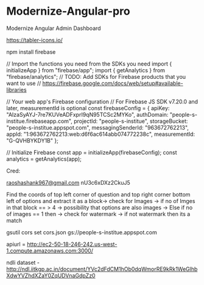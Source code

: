 # Modernize-Angular-pro
Modernize Angular Admin Dashboard

https://tabler-icons.io/

npm install firebase

// Import the functions you need from the SDKs you need
import { initializeApp } from "firebase/app";
import { getAnalytics } from "firebase/analytics";
// TODO: Add SDKs for Firebase products that you want to use
// https://firebase.google.com/docs/web/setup#available-libraries

// Your web app's Firebase configuration
// For Firebase JS SDK v7.20.0 and later, measurementId is optional
const firebaseConfig = {
  apiKey: "AIzaSyAYJ-7re7KUVeADFxprI9qN95TCSc2MYKo",
  authDomain: "people-s-institue.firebaseapp.com",
  projectId: "people-s-institue",
  storageBucket: "people-s-institue.appspot.com",
  messagingSenderId: "963672762213",
  appId: "1:963672762213:web:d6f6ac614abb074772238c",
  measurementId: "G-QVHBYKDY1B"
};

// Initialize Firebase
const app = initializeApp(firebaseConfig);
const analytics = getAnalytics(app);



Cred:

raoshashank967@gmail.com
nU3c6xDXz2CkuJ5



Find the coords of top left corner of question and top right corner
bottom left of options and extract it as a block-> check for Images -> if no of Imges in that block == > 4 -> possibility that options are also images -> Else if no of images == 1 then -> check for watermark -> if not watermark then its a match  


gsutil cors set cors.json gs://people-s-institue.appspot.com

apiurl = http://ec2-50-18-246-242.us-west-1.compute.amazonaws.com:3000/



ndli dataset - http://ndl.iitkgp.ac.in/document/YVc2dFdCM1hOb0dqWmorRE9kRk1WeGlhbXdwYVZhdXZaY0ZqUDVnaGdpZz0
